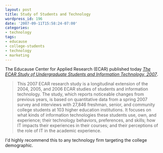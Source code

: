 ```yaml
---
layout: post
title: Study of Students and Technology
wordpress_id: 196
date: '2007-09-11T15:58:24-07:00'
categories:
- technology
tags:
- educause
- college-students
- technology
- marketing
---
```

The Educause Center for Applied Research (ECAR) published today _[The ECAR Study of Undergraduate Students and Information Technology, 2007][study]_.

> This 2007 ECAR research study is a longitudinal extension of the 2004, 2005, and 2006 ECAR studies of students and information technology. The study, which reports noticeable changes from previous years, is based on quantitative data from a spring 2007 survey and interviews with 27,846 freshman, senior, and community college students at 103 higher education institutions. It focuses on what kinds of information technologies these students use, own, and experience; their technology behaviors, preferences, and skills; how IT impacts their experiences in their courses; and their perceptions of the role of IT in the academic experience.

I'd highly recommend this to any technology firm targeting the college demographic.

[study]: http://connect.educause.edu/library/abstract/TheECARStudyofUnderg/45075

